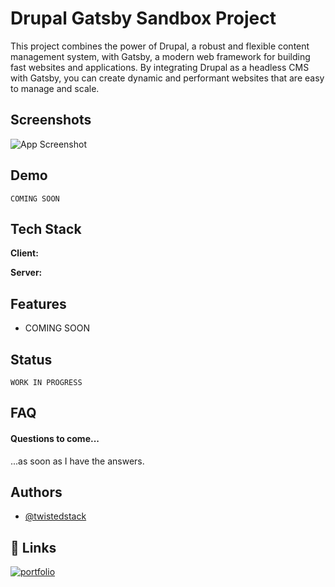# Drupal Gatsby Sandbox Project

This project combines the power of Drupal, a robust and flexible content management system, with Gatsby, a modern web framework for building fast websites and applications. By integrating Drupal as a headless CMS with Gatsby, you can create dynamic and performant websites that are easy to manage and scale.




## Screenshots

![App Screenshot](https://via.placeholder.com/468x300?text=App+Screenshot+Here)


## Demo
    COMING SOON


## Tech Stack

**Client:** 

**Server:** 


## Features

- COMING SOON



## Status
    WORK IN PROGRESS
## FAQ

#### Questions to come...

...as soon as I have the answers.




## Authors

- [@twistedstack](https://www.github.com/twistedstack)


## 🔗 Links
[![portfolio](https://img.shields.io/badge/my_portfolio-000?style=for-the-badge&logo=ko-fi&logoColor=white)](https://twistedstack.com/)


